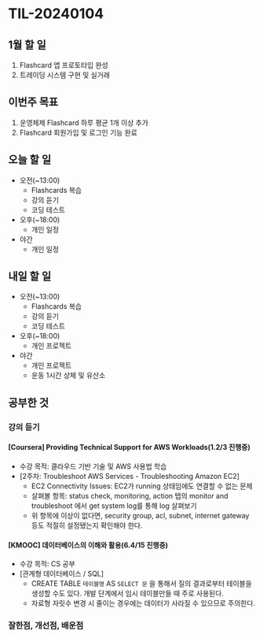 # TIL-20240104

## 1월 할 일

1. Flashcard 앱 프로토타입 완성
2. 트레이딩 시스템 구현 및 실거래

## 이번주 목표

1. 운영체제 Flashcard 하루 평균 1개 이상 추가
2. Flashcard 회원가입 및 로그인 기능 완료

## 오늘 할 일

- 오전(~13:00)
  - Flashcards 복습
  - 강의 듣기
  - 코딩 테스트
- 오후(~18:00)
  - 개인 일정
- 야간
  - 개인 일정

## 내일 할 일

- 오전(~13:00)
  - Flashcards 복습
  - 강의 듣기
  - 코딩 테스트
- 오후(~18:00)
  - 개인 프로젝트
- 야간
  - 개인 프로젝트
  - 운동 1시간 상체 및 유산소

## 공부한 것

### 강의 듣기

#### [Coursera] Providing Technical Support for AWS Workloads(1.2/3 진행중)

- 수강 목적: 클라우드 기반 기술 및 AWS 사용법 학습
- [2주차: Troubleshoot AWS Services - Troubleshooting Amazon EC2]
  - EC2 Connectivity Issues: EC2가 running 상태임에도 연결할 수 없는 문제
  - 살펴볼 항목: status check, monitoring, action 탭의 monitor and troubleshoot 에서 get system log를 통해 log 살펴보기
  - 위 항목에 이상이 없다면, security group, acl, subnet, internet gateway 등도 적절히 설정됐는지 확인해야 한다.

#### [KMOOC] 데이터베이스의 이해와 활용(6.4/15 진행중)

- 수강 목적: CS 공부
- [관계형 데이터베이스 / SQL]
  - CREATE TABLE `테이블명` AS `SELECT 문` 을 통해서 질의 결과로부터 테이블을 생성할 수도 있다. 개발 단계에서 임시 테이블만들 때 주로 사용된다.
  - 자료형 자릿수 변경 시 줄이는 경우에는 데이터가 사라질 수 있으므로 주의한다.

### 잘한점, 개선점, 배운점
